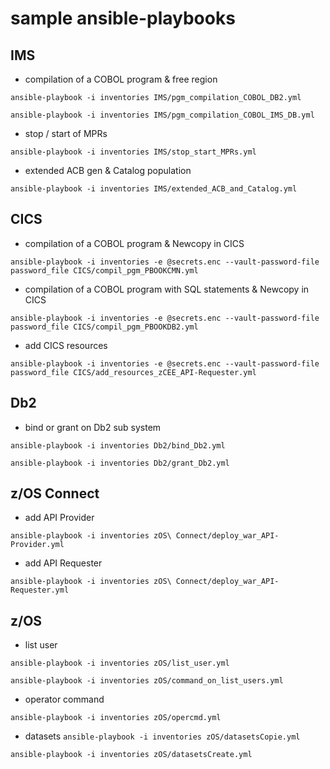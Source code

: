 # sample ansible-playbooks

## IMS
- compilation of a COBOL program & free region

`ansible-playbook -i inventories IMS/pgm_compilation_COBOL_DB2.yml`

`ansible-playbook -i inventories IMS/pgm_compilation_COBOL_IMS_DB.yml`
- stop / start of MPRs

`ansible-playbook -i inventories IMS/stop_start_MPRs.yml`
- extended ACB gen & Catalog population

`ansible-playbook -i inventories IMS/extended_ACB_and_Catalog.yml`

## CICS
- compilation of a COBOL program & Newcopy in CICS

`ansible-playbook -i inventories -e @secrets.enc --vault-password-file password_file CICS/compil_pgm_PBOOKCMN.yml`
- compilation of a COBOL program with SQL statements & Newcopy in CICS

`ansible-playbook -i inventories -e @secrets.enc --vault-password-file password_file CICS/compil_pgm_PBOOKDB2.yml`
- add CICS resources

`ansible-playbook -i inventories -e @secrets.enc --vault-password-file password_file CICS/add_resources_zCEE_API-Requester.yml`

## Db2
- bind or grant on Db2 sub system

`ansible-playbook -i inventories Db2/bind_Db2.yml`

`ansible-playbook -i inventories Db2/grant_Db2.yml`

## z/OS Connect
- add API Provider

`ansible-playbook -i inventories zOS\ Connect/deploy_war_API-Provider.yml`

- add API Requester

`ansible-playbook -i inventories zOS\ Connect/deploy_war_API-Requester.yml`

## z/OS
- list user

`ansible-playbook -i inventories zOS/list_user.yml`

`ansible-playbook -i inventories zOS/command_on_list_users.yml`
- operator command

`ansible-playbook -i inventories zOS/opercmd.yml`

- datasets
`ansible-playbook -i inventories zOS/datasetsCopie.yml`

`ansible-playbook -i inventories zOS/datasetsCreate.yml`

